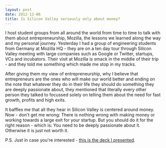 ```yaml
---
layout: post
date: 2012-12-06
title: Is Silicon Valley seriously only about money?
---
```

I host student groups from all around the world from time to time to talk with them about entrepreneurship, Mozilla, the lessons we learned along the way and my personal journey. Yesterday I had a group of engineering students from Germany at Mozilla HQ - they are on a ten day tour through Silicon Valley meeting with large companies such as Google or Twitter, startups, VCs and incubators. Their visit at Mozilla is smack in the middle of their trip - and they told me something which made me stop in my tracks.

After giving them my view of entrepreneurship, why I believe that entrepreneurs are the ones who will make our world better and ending on the note that whatever they do in their life they should do something they are deeply passionate about, they mentioned that literally every other person they talked to focussed solely on telling them about the need for fast growth, profits and high exits.

It baffles me that all they hear in Silicon Valley is centered around money. Now - don't get me wrong: There is nothing wrong with making money or working towards a large exit for your startup. But you should do it for the right reason - which is: You need to be deeply passionate about it. Otherwise it is just not worth it.

P.S. Just in case you're interested - [this is the deck I presented](http://cl.ly/LOvm).